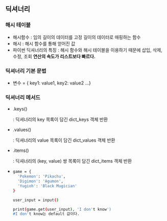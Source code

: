 ## 딕셔너리



### 해시 테이블

- 해시함수 : 임의 길이의 데이터를 고정 길이의 데이터로 매핑하는 함수
- 해시 : 해시 함수를 통해 얻어진 값
- 파이썬 딕셔너리의 특징 : 해시 함수와 해시 테이블을 이용하기 때문에 삽입, 삭제, 수정, 조회 **연산의 속도가 리스트보다 빠르다.**



### 딕셔너리 기본 문법

- 변수 = { key1: value1, key2: value2 ...}



### 딕셔너리 메서드

- .keys()

  : 딕셔너리의 key 목록이 담긴 dict_keys 객체 반환

- .values()

  : 딕셔너리의 value 목록이 담긴 dict_values 객체 반환

- .items()

  : 딕셔너리의 (key, value) 쌍 목록이 담긴 dict_items 객체 반환

- ```bash
  game = {
  	'Pokemon': 'Pikachu',
  	'Digimon': 'Agumon',
  	'Yugioh': 'Black Mugician'
  }
  
  user_input = input()
  
  print(game.get(user_input), 'I don't know')
  #I don't know는 default 값이다.
  ```

  